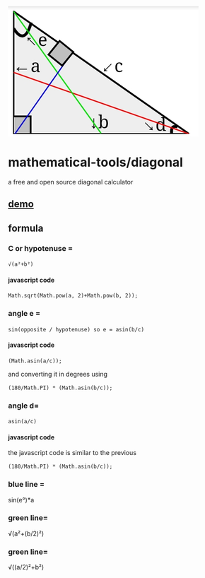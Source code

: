 ![Image of diagonal](Screenshot_2021-03-30-21-39-30-070.jpeg)
# mathematical-tools/diagonal 
a free and open source diagonal calculator 
## [demo](https://anubhavsingh0708.github.io/mathematical-tools/diagonal/)
## formula
### C or hypotenuse =
`√(a²+b²)`
#### javascript code 
```
Math.sqrt(Math.pow(a, 2)+Math.pow(b, 2));
```
### angle e =
 `sin(opposite / hypotenuse) so e = asin(b/c)` 
 #### javascript code
 ```
(Math.asin(a/c));
```
and converting it in degrees using 
```
(180/Math.PI) * (Math.asin(b/c)); 
```
### angle d=
`asin(a/c)`
#### javascript code 
the javascript code is similar to the previous 
```
(180/Math.PI) * (Math.asin(b/c)); 
```
### blue line =
sin(e°)*a
### green line=
√(a²+(b/2)²)
### green line=
√((a/2)²+b²)
